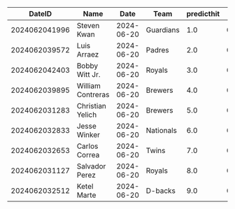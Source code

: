 DateID         |  Name               |  Date        |  Team       |  predicthit  |  predicthitproba     |  hitbool  |  Last7DaysAVG  |  Last15DaysAVG  |  Last30DaysAVG
---------------|---------------------|--------------|-------------|--------------|----------------------|-----------|----------------|-----------------|---------------
2024062041996  |  Steven Kwan        |  2024-06-20  |  Guardians  |  1.0         |  0.6471722344101919  |  False    |  0.524         |  0.525          |  0.51
2024062039572  |  Luis Arraez        |  2024-06-20  |  Padres     |  2.0         |  0.6298844503298697  |  False    |  0.24          |  0.258          |  0.328
2024062042403  |  Bobby Witt Jr.     |  2024-06-20  |  Royals     |  3.0         |  0.6151707486301494  |  False    |  0.292         |  0.345          |  0.372
2024062039895  |  William Contreras  |  2024-06-20  |  Brewers    |  4.0         |  0.6100579805352815  |  False    |  0.286         |  0.271          |  0.255
2024062031283  |  Christian Yelich   |  2024-06-20  |  Brewers    |  5.0         |  0.6080236526429441  |  False    |  0.318         |  0.34           |  0.327
2024062032833  |  Jesse Winker       |  2024-06-20  |  Nationals  |  6.0         |  0.6055427418910425  |  False    |  0.4           |  0.417          |  0.346
2024062032653  |  Carlos Correa      |  2024-06-20  |  Twins      |  7.0         |  0.6041510807606323  |  False    |  0.444         |  0.458          |  0.352
2024062031127  |  Salvador Perez     |  2024-06-20  |  Royals     |  8.0         |  0.6037009049588118  |  False    |  0.211         |  0.19           |  0.209
2024062032512  |  Ketel Marte        |  2024-06-20  |  D-backs    |  9.0         |  0.6036314275379845  |  False    |  0.273         |  0.302          |  0.263
